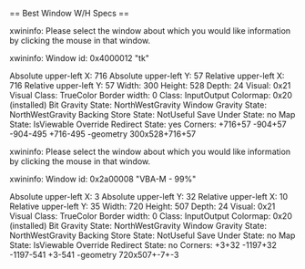 == Best Window W/H Specs ==



xwininfo: Please select the window about which you
          would like information by clicking the
          mouse in that window.

xwininfo: Window id: 0x4000012 "tk"

  Absolute upper-left X:  716
  Absolute upper-left Y:  57
  Relative upper-left X:  716
  Relative upper-left Y:  57
  Width: 300
  Height: 528
  Depth: 24
  Visual: 0x21
  Visual Class: TrueColor
  Border width: 0
  Class: InputOutput
  Colormap: 0x20 (installed)
  Bit Gravity State: NorthWestGravity
  Window Gravity State: NorthWestGravity
  Backing Store State: NotUseful
  Save Under State: no
  Map State: IsViewable
  Override Redirect State: yes
  Corners:  +716+57  -904+57  -904-495  +716-495
  -geometry 300x528+716+57


xwininfo: Please select the window about which you
          would like information by clicking the
          mouse in that window.

xwininfo: Window id: 0x2a00008 "VBA-M - 99%"

  Absolute upper-left X:  3
  Absolute upper-left Y:  32
  Relative upper-left X:  10
  Relative upper-left Y:  35
  Width: 720
  Height: 507
  Depth: 24
  Visual: 0x21
  Visual Class: TrueColor
  Border width: 0
  Class: InputOutput
  Colormap: 0x20 (installed)
  Bit Gravity State: NorthWestGravity
  Window Gravity State: NorthWestGravity
  Backing Store State: NotUseful
  Save Under State: no
  Map State: IsViewable
  Override Redirect State: no
  Corners:  +3+32  -1197+32  -1197-541  +3-541
  -geometry 720x507+-7+-3
